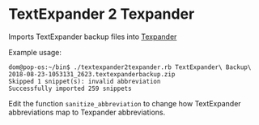 # TextExpander 2 Texpander
Imports TextExpander backup files into [Texpander](https://github.com/leehblue/texpander)

Example usage:
~~~
dom@pop-os:~/bin$ ./textexpander2texpander.rb TextExpander\ Backup\ 2018-08-23-1053131_2623.textexpanderbackup.zip 
Skipped 1 snippet(s): invalid abbreviation
Successfully imported 259 snippets
~~~

Edit the function `sanitize_abbreviation` to change how TextExpander abbreviations map to Texpander abbreviations.
